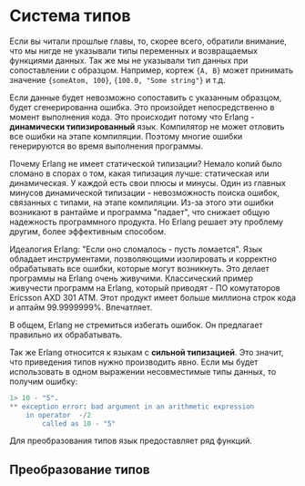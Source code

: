 Система типов
=============

Если вы читали прошлые главы, то, скорее всего, обратили внимание, что мы нигде не указывали типы переменных и возвращаемых функциями данных. Так же мы не указывали тип данных при сопоставлении с образцом. Например, кортеж `{A, B}` может принимать значение `{someAtom, 100}`, `{100.0, "Some string"}` и т.д.

Если данные будет невозможно сопоставить с указанным образцом, будет сгенерированна ошибка. Это произойдет непосредственно в момент выполнения кода. Это происходит потому что Erlang - **динамически типизированный** язык. Компилятор не может отловить все ошибки на этапе компиляции. Поэтому многие ошибки генерируются во время выполнения программы.

Почему Erlang не имеет статической типизации? Немало копий было сломано в спорах о том, какая типизация лучше: статическая или динамическая. У каждой есть свои плюсы и минусы. Один из главных минусов динамической типизации - невозможность поиска ошибок, связанных с типами, на этапе компиляции. Из-за этого эти ошибки возникают в рантайме и программа "падает", что снижает общую надежность программного продукта. Но Erlang решает эту проблему другим, более эффективным способом.

Идеалогия Erlang: "Если оно сломалось - пусть ломается". Язык обладает инструментами, позволяющими изолировать и корректно обрабатывать все ошибки, которые могут возникнуть. Это делает программы на Erlang очень живучими. Классический пример живучести программ на Erlang, который приводят - ПО комутаторов Ericsson AXD 301 ATM. Этот продукт имеет больше миллиона строк кода и аптайм 99.9999999%. Впечатляет.

В общем, Erlang не стремиться избегать ошибок. Он предлагает правильно их обрабатывать.

Так же Erlang относится к языкам с **сильной типизацией**. Это значит, что приведения типов нужно производить явно. Если мы будет использовать в одном выражении несовместимые типы данных, то получим ошибку:
```erlang
1> 10 - "5".
** exception error: bad argument in an arithmetic expression
    in operator  -/2
        called as 10 - "5"
```
Для преобразования типов язык предоставляет ряд функций.

Преобразование типов
--------------------

